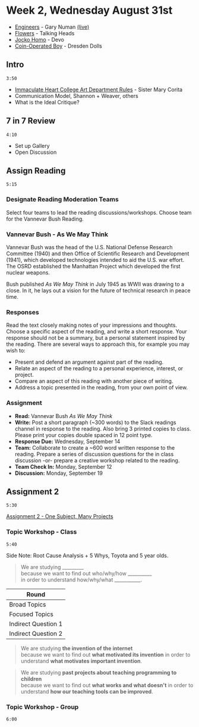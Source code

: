 # Week 2, Wednesday August 31st

- [Engineers](https://www.youtube.com/watch?v=s8IQx4IBg24) - Gary Numan [(live)](https://www.youtube.com/watch?v=tLueX5MfhBs)
- [Flowers](https://www.youtube.com/watch?v=lOEIRI5HSuQ) - Talking Heads
- [Jocko Homo](https://www.youtube.com/watch?v=hRguZr0xCOc) - Devo
- [Coin-Operated Boy](https://www.youtube.com/watch?v=j4gPZPKJc0s) - Dresden Dolls




## Intro
`3:50`
- [Immaculate Heart College Art Department Rules](http://3.bp.blogspot.com/-62lunZ0RzFQ/TX_hkPud6sI/AAAAAAAAB_M/XFe1oDHNmhk/s1600/sister%2Bcorita008.jpg) - Sister Mary Corita
- Communication Model, Shannon + Weaver, others
- What is the Ideal Critique?


## 7 in 7 Review
`4:10`

- Set up Gallery
- Open Discussion





## Assign Reading
`5:15`

### Designate Reading Moderation Teams
Select four teams to lead the reading discussions/workshops. Choose team for the Vannevar Bush Reading.

### Vannevar Bush - As We May Think
Vannevar Bush was the head of the U.S. National Defense Research Committee (1940) and then Office of Scientific Research and Development (1941), which developed technologies intended to aid the U.S. war effort. The OSRD established the Manhattan Project which developed the first nuclear weapons.

Bush published *As We May Think* in July 1945 as WWII was drawing to a close. In it, he lays out a vision for the future of technical research in peace time.

### Responses
Read the text closely making notes of your impressions and thoughts. Choose a specific aspect of the reading, and write a short response. Your response should not be a summary, but a personal statement inspired by the reading. There are several ways to approach this, for example you may wish to:

- Present and defend an argument against part of the reading.
- Relate an aspect of the reading to a personal experience, interest, or project.
- Compare an aspect of this reading with another piece of writing.
- Address a topic presented in the reading, from your own point of view.


### Assignment
- **Read:** Vannevar Bush *As We May Think*
- **Write:** Post a short paragraph (~300 words) to the Slack readings channel in response to the reading. Also bring 3 printed copies to class. Please print your copies double spaced in 12 point type.
- **Response Due:** Wednesday, September 14
- **Team:** Collaborate to create a ~600 word written response to the reading. Prepare a series of discussion questions for the in class discussion -or- prepare a creative workshop related to the reading.
- **Team Check In:** Monday, September 12
- **Discussion:** Monday, September 19



## Assignment 2
`5:30`

[Assignment 2 - One Subject, Many Projects](../assignment_2)


### Topic Workshop - Class
`5:40`

Side Note: Root Cause Analysis + 5 Whys, Toyota and 5 year olds.

> We are studying _________  
> because we want to find out who/why/how __________  
> in order to understand how/why/what ___________.

Round|
--- |
Broad Topics        | General area of interest, too broad to research | Internet
Focused Topics       | Specific aspect, more interesting, more researchable | Invention of the Internet
Indirect Question 1 | To learn what? Why? Focuses research further.| What motivated the creation of the internet?
Indirect Question 2 | Why is it important? So What? Why would this interest the audience? | What motivates important invention?


> We are studying **the invention of the internet**  
> because we want to find out **what motivated its invention**
> in order to understand **what motivates important invention**.

> We are studying **past projects about teaching programming to children**  
> because we want to find out **what works and what doesn't**
> in order to understand **how our teaching tools can be improved**.




### Topic Workshop - Group
`6:00`
